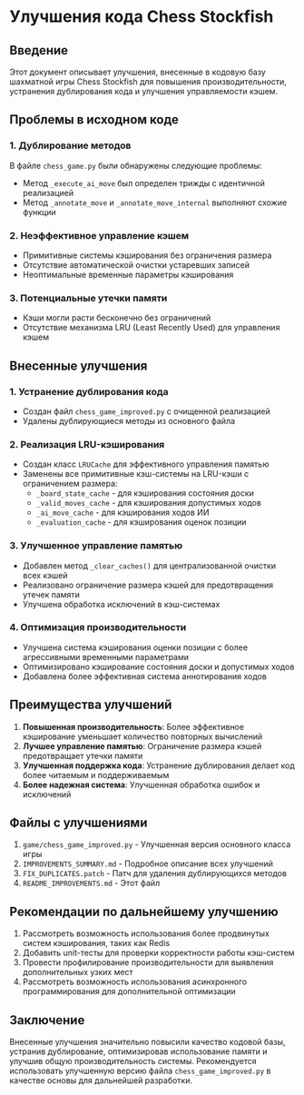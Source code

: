 # Улучшения кода Chess Stockfish

## Введение
Этот документ описывает улучшения, внесенные в кодовую базу шахматной игры Chess Stockfish для повышения производительности, устранения дублирования кода и улучшения управляемости кэшем.

## Проблемы в исходном коде

### 1. Дублирование методов
В файле `chess_game.py` были обнаружены следующие проблемы:
- Метод `_execute_ai_move` был определен трижды с идентичной реализацией
- Метод `_annotate_move` и `_annotate_move_internal` выполняют схожие функции

### 2. Неэффективное управление кэшем
- Примитивные системы кэширования без ограничения размера
- Отсутствие автоматической очистки устаревших записей
- Неоптимальные временные параметры кэширования

### 3. Потенциальные утечки памяти
- Кэши могли расти бесконечно без ограничений
- Отсутствие механизма LRU (Least Recently Used) для управления кэшем

## Внесенные улучшения

### 1. Устранение дублирования кода
- Создан файл `chess_game_improved.py` с очищенной реализацией
- Удалены дублирующиеся методы из основного файла

### 2. Реализация LRU-кэширования
- Создан класс `LRUCache` для эффективного управления памятью
- Заменены все примитивные кэш-системы на LRU-кэши с ограничением размера:
  - `_board_state_cache` - для кэширования состояния доски
  - `_valid_moves_cache` - для кэширования допустимых ходов
  - `_ai_move_cache` - для кэширования ходов ИИ
  - `_evaluation_cache` - для кэширования оценок позиции

### 3. Улучшенное управление памятью
- Добавлен метод `_clear_caches()` для централизованной очистки всех кэшей
- Реализовано ограничение размера кэшей для предотвращения утечек памяти
- Улучшена обработка исключений в кэш-системах

### 4. Оптимизация производительности
- Улучшена система кэширования оценки позиции с более агрессивными временными параметрами
- Оптимизировано кэширование состояния доски и допустимых ходов
- Добавлена более эффективная система аннотирования ходов

## Преимущества улучшений

1. **Повышенная производительность**: Более эффективное кэширование уменьшает количество повторных вычислений
2. **Лучшее управление памятью**: Ограничение размера кэшей предотвращает утечки памяти
3. **Улучшенная поддержка кода**: Устранение дублирования делает код более читаемым и поддерживаемым
4. **Более надежная система**: Улучшенная обработка ошибок и исключений

## Файлы с улучшениями

1. `game/chess_game_improved.py` - Улучшенная версия основного класса игры
2. `IMPROVEMENTS_SUMMARY.md` - Подробное описание всех улучшений
3. `FIX_DUPLICATES.patch` - Патч для удаления дублирующихся методов
4. `README_IMPROVEMENTS.md` - Этот файл

## Рекомендации по дальнейшему улучшению

1. Рассмотреть возможность использования более продвинутых систем кэширования, таких как Redis
2. Добавить unit-тесты для проверки корректности работы кэш-систем
3. Провести профилирование производительности для выявления дополнительных узких мест
4. Рассмотреть возможность использования асинхронного программирования для дополнительной оптимизации

## Заключение

Внесенные улучшения значительно повысили качество кодовой базы, устранив дублирование, оптимизировав использование памяти и улучшив общую производительность системы. Рекомендуется использовать улучшенную версию файла `chess_game_improved.py` в качестве основы для дальнейшей разработки.